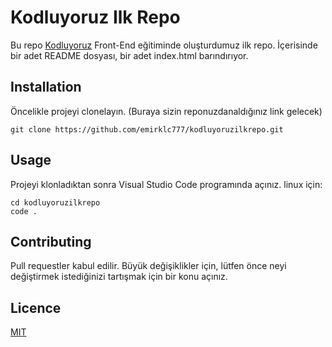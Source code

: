 # Kodluyoruz Ilk Repo
Bu repo [Kodluyoruz](https://www.kodluyoruz.org) Front-End eğitiminde oluşturdumuz ilk repo. İçerisinde bir adet README dosyası, bir adet index.html barındırıyor.

## Installation
Öncelikle projeyi clonelayın. (Buraya sizin reponuzdanaldığınız link gelecek) 
```
git clone https://github.com/emirklc777/kodluyoruzilkrepo.git
```
## Usage
Projeyi klonladıktan sonra Visual Studio Code programında açınız.
linux için:
```
cd kodluyoruzilkrepo
code .
```

## Contributing

 Pull requestler kabul edilir. Büyük değişiklikler için, lütfen önce neyi değiştirmek istediğinizi tartışmak için bir konu açınız.

## Licence
[MIT](https://choosealicense.com/licenses/mit/)
